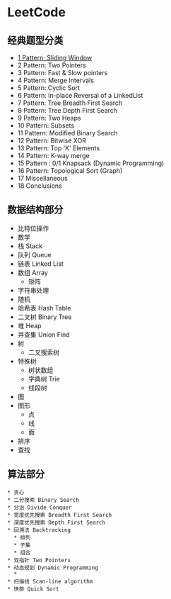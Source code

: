 
# LeetCode 

## 经典题型分类

* [1 Pattern: Sliding Window](https://github.com/stevenli91748/Data-Structure-and-Algorithmic/blob/master/LeetCode%E7%AE%97%E6%B3%95%E9%9D%A2%E8%AF%95/%E7%BB%8F%E5%85%B8%E9%A2%98%E5%9E%8B%E5%88%86%E7%B1%BB/1.%20Pattern:%20Sliding%20window%EF%BC%8C%E6%BB%91%E5%8A%A8%E7%AA%97%E5%8F%A3%E7%B1%BB%E5%9E%8B/README.md)
* 2 Pattern: Two Pointers
* 3 Pattern: Fast & Slow pointers
* 4 Pattern: Merge Intervals
* 5 Pattern: Cyclic Sort
* 6 Pattern: In-place Reversal of a LinkedList
* 7 Pattern: Tree Breadth First Search
* 8 Pattern: Tree Depth First Search
* 9 Pattern: Two Heaps
* 10 Pattern: Subsets
* 11 Pattern: Modified Binary Search
* 12 Pattern: Bitwise XOR
* 13 Pattern: Top 'K' Elements
* 14 Pattern: K-way merge
* 15 Pattern : 0/1 Knapsack (Dynamic Programming)
* 16 Pattern: Topological Sort (Graph)
* 17 Miscellaneous
* 18 Conclusions


## 数据结构部分
   * 比特位操作
   * 数学
   * 栈 Stack
   * 队列 Queue
   * 链表 Linked List 
   * 数组 Array
     * 矩阵 
   * 字符串处理
   * 随机
   * 哈希表 Hash Table
   * 二叉树 Binary Tree  
   * 堆 Heap
   * 并查集 Union Find
   * 树
     * 二叉搜索树 
   * 特殊树
     * 树状数组
     * 字典树 Trie
     * 线段树
   * 图
   * 图形
     * 点
     * 线
     * 面
   * 排序
   * 查找

##  算法部分
    * 贪心
    * 二分搜索 Binary Search 
    * 分治 Divide Conquer 
    * 宽度优先搜索 Breadth First Search 
    * 深度优先搜索 Depth First Search
    * 回溯法 Backtracking
      * 排列
      * 子集
      * 组合 
    * 双指针 Two Pointers 
    * 动态规划 Dynamic Programming 
      * 
    * 扫描线 Scan-line algorithm
    * 快排 Quick Sort

